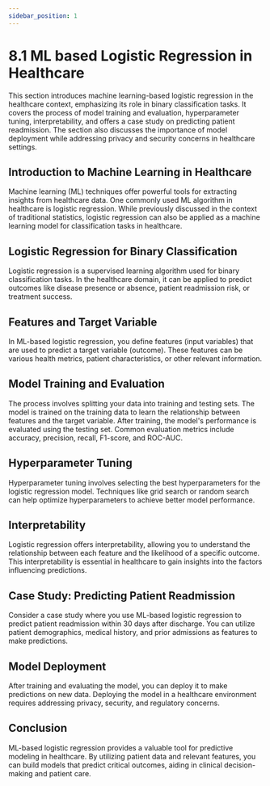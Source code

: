 ```yaml
---
sidebar_position: 1
---
```


# 8.1 ML based Logistic Regression in Healthcare

This section introduces machine learning-based logistic regression in the healthcare context, emphasizing its role in binary classification tasks. It covers the process of model training and evaluation, hyperparameter tuning, interpretability, and offers a case study on predicting patient readmission. The section also discusses the importance of model deployment while addressing privacy and security concerns in healthcare settings.

## Introduction to Machine Learning in Healthcare

Machine learning (ML) techniques offer powerful tools for extracting insights from healthcare data. One commonly used ML algorithm in healthcare is logistic regression. While previously discussed in the context of traditional statistics, logistic regression can also be applied as a machine learning model for classification tasks in healthcare.

## Logistic Regression for Binary Classification

Logistic regression is a supervised learning algorithm used for binary classification tasks. In the healthcare domain, it can be applied to predict outcomes like disease presence or absence, patient readmission risk, or treatment success.

## Features and Target Variable

In ML-based logistic regression, you define features (input variables) that are used to predict a target variable (outcome). These features can be various health metrics, patient characteristics, or other relevant information.

## Model Training and Evaluation

The process involves splitting your data into training and testing sets. The model is trained on the training data to learn the relationship between features and the target variable. After training, the model's performance is evaluated using the testing set. Common evaluation metrics include accuracy, precision, recall, F1-score, and ROC-AUC.

## Hyperparameter Tuning

Hyperparameter tuning involves selecting the best hyperparameters for the logistic regression model. Techniques like grid search or random search can help optimize hyperparameters to achieve better model performance.

## Interpretability

Logistic regression offers interpretability, allowing you to understand the relationship between each feature and the likelihood of a specific outcome. This interpretability is essential in healthcare to gain insights into the factors influencing predictions.

## Case Study: Predicting Patient Readmission

Consider a case study where you use ML-based logistic regression to predict patient readmission within 30 days after discharge. You can utilize patient demographics, medical history, and prior admissions as features to make predictions.

## Model Deployment

After training and evaluating the model, you can deploy it to make predictions on new data. Deploying the model in a healthcare environment requires addressing privacy, security, and regulatory concerns.

## Conclusion

ML-based logistic regression provides a valuable tool for predictive modeling in healthcare. By utilizing patient data and relevant features, you can build models that predict critical outcomes, aiding in clinical decision-making and patient care.

